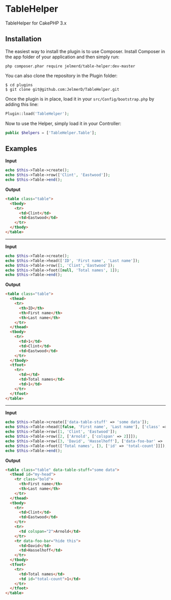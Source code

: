 TableHelper
===========

TableHelper for CakePHP 3.x

Installation
------------

The easiest way to install the plugin is to use Composer.
Install Composer in the app folder of your application and then simply run:

```
php composer.phar require jelmerd/table-helper:dev-master
```

You can also clone the repository in the Plugin folder:

```
$ cd plugins
$ git clone git@github.com:JelmerD/TableHelper.git
```

Once the plugin is in place, load it in your `src/Config/bootstrap.php` by adding this line:

```php
Plugin::load('TableHelper');
```

Now to use the Helper, simply load it in your Controller:

```php
public $helpers = ['TableHelper.Table'];
```

Examples
--------

**Input**

```PHP
echo $this->Table->create();
echo $this->Table->row(['Clint', 'Eastwood']);
echo $this->Table->end();
```

**Output**

```Html
<table class="table">
  <tbody>
    <tr>
      <td>Clint</td>
      <td>Eastwood</td>
    </tr>
  </tbody>
</table>
```

---

**Input**

```PHP
echo $this->Table->create();
echo $this->Table->head(['ID', 'First name', 'Last name']);
echo $this->Table->row([1, 'Clint','Eastwood']);
echo $this->Table->foot([null, 'Total names', 1]);
echo $this->Table->end();
```

**Output**

```Html
<table class="table">
  <thead>
    <tr>
      <th>ID</th>
      <th>First name</th>
      <th>Last name</th>
    </tr>
  </thead>
  <tbody>
    <tr>
      <td>1</td>
      <td>Clint</td>
      <td>Eastwood</td>
    </tr>
  </tbody>
  <tfoot>
    <tr>
      <td></td>
      <td>Total names</td>
      <td>1</td>
    </tr>
  </tfoot>
</table>
```

---

**Input**

```PHP
echo $this->Table->create(['data-table-stuff' => 'some data']);
echo $this->Table->head([false, 'First name', 'Last name'], ['class' => 'bold'], ['id' => 'my-head']);
echo $this->Table->row([1, 'Clint', 'Eastwood']);
echo $this->Table->row([2, ['Arnold', ['colspan' => 2]]]);
echo $this->Table->row([3, 'David', 'Hasselhoff'], ['data-foo-bar' => 'hide this']);
echo $this->Table->foot(['Total names', [3, ['id' => 'total-count']]]);
echo $this->Table->end();
```

**Output**

```Html
<table class="table" data-table-stuff="some data">
  <thead id="my-head">
    <tr class="bold">
      <th>First name</th>
      <th>Last name</th>
    </tr>
  </thead>
  <tbody>
    <tr>
      <td>Clint</td>
      <td>Eastwood</td>
    </tr>
    <tr>
      <td colspan="2">Arnold</td>
    </tr>
    <tr data-foo-bar="hide this">
      <td>David</td>
      <td>Hasselhoff</td>
    </tr>
  </tbody>
  <tfoot>
    <tr>
      <td>Total names</td>
      <td id="total-count">1</td>
    </tr>
  </tfoot>
</table>
```

